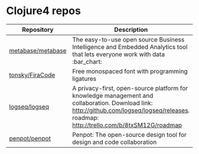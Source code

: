 # Clojure4 repos

| Repository                                                | Description                                                                                                                                                                                   | Stars |
| --------------------------------------------------------- | --------------------------------------------------------------------------------------------------------------------------------------------------------------------------------------------- | ----- |
| [metabase/metabase](https://github.com/metabase/metabase) | The easy-to-use open source Business Intelligence and Embedded Analytics tool that lets everyone work with data :bar\_chart:                                                                  | 43882 |
| [tonsky/FiraCode](https://github.com/tonsky/FiraCode)     | Free monospaced font with programming ligatures                                                                                                                                               | 80208 |
| [logseq/logseq](https://github.com/logseq/logseq)         | A privacy-first, open-source platform for knowledge management and collaboration. Download link:  <http://github.com/logseq/logseq/releases>. roadmap: <http://trello.com/b/8txSM12G/roadmap> | 38714 |
| [penpot/penpot](https://github.com/penpot/penpot)         | Penpot: The open-source design tool for design and code collaboration                                                                                                                         | 40388 |
